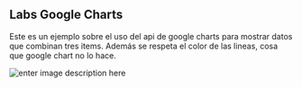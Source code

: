 Labs Google Charts
--------------------------
Este es un ejemplo sobre el uso del api de google charts para mostrar datos que combinan tres items.
Además se respeta el color de las lineas, cosa que google chart no lo hace.

![enter image description here](http://i.imgur.com/Z3T6Xgg.png)
